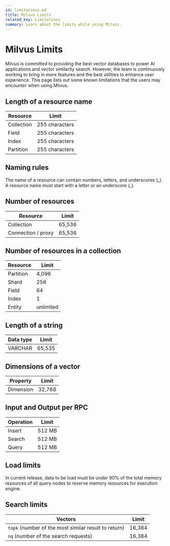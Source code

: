 ```yaml
---
id: limitations.md
title: Milvus Limits
related_key: Limitations
summary: Learn about the limits while using Milvus.
---
```

# Milvus Limits

Milvus is committed to providing the best vector databases to power AI applications and vector similarity search. However, the team is continuously working to bring in more features and the best utilities to enhance user experience. This page lists out some known limitations that the users may encounter when using Milvus.

## Length of a resource name

| Resource      | Limit  |
| ----------- | ----------- |
| Collection      | 255 characters      |
| Field   | 255 characters        |
| Index   | 255 characters       |
| Partition   | 255  characters      |

## Naming rules

The name of a resource can contain numbers, letters, and underscores (\_\). A resource name must start with a letter or an underscore (\_\).

## Number of resources

| Resource      | Limit |
| ----------- | ----------- |
| Collection     | 65,536       |
| Connection / proxy   | 65,536        |

## Number of resources in a collection

| Resource     | Limit|
| ----------- | ----------- |
| Partition      | 4,096       |
| Shard   | 256        |
| Field   | 64        |
| Index   | 1        |
| Entity   | unlimited        |

## Length of a string 
| Data type      | Limit  |
| ----------- | ----------- |
| VARCHAR      | 65,535       |



## Dimensions of a vector
| Property      | Limit |
| ----------- | ----------- |
| Dimension      | 32,768       |

## Input and Output per RPC
| Operation      | Limit |
| ----------- | ----------- |
| Insert      | 512 MB    |
| Search   | 512 MB     |
| Query   | 512 MB      |

## Load limits
In current release, data to be load must be under 90% of the total memory resources of all query nodes to reserve memory resources for execution engine.

## Search limits
| Vectors      | Limit |
| ----------- | ----------- |
| <code>topk</code> (number of the most similar result to return)   | 16,384       |
| <code>nq</code> (number of the search requests)    | 16,384       |


